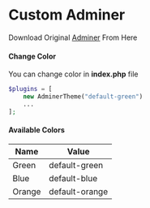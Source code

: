 # Custom Adminer

Download Original [Adminer](https://www.adminer.org/) From Here

#### Change Color

You can change color in **index.php** file

```php
$plugins = [
    new AdminerTheme("default-green")
    ...
];
```

#### Available Colors

| Name      | Value            |
| --------- | ---------------- |
| Green     | default-green    |
| Blue      | default-blue     |
| Orange    | default-orange   |
